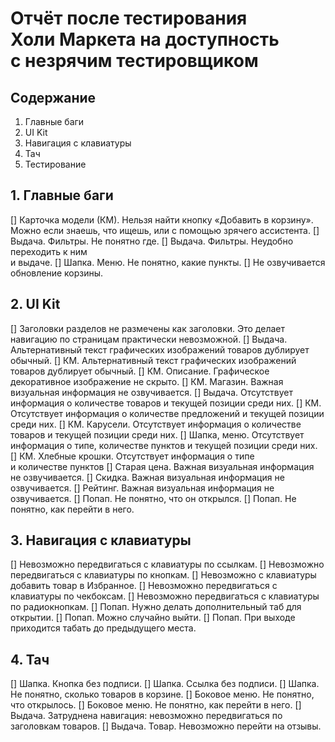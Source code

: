 # Отчёт после тестирования Холи Маркета на доступность с незрячим тестировщиком

## Содержание
1. Главные баги
2. UI Kit
3. Навигация с клавиатуры
4. Тач
5. Тестирование

## 1. Главные баги
[] Карточка модели (КМ). Нельзя найти
   кнопку «Добавить в корзину». Можно если знаешь,
   что ищешь, или с помощью зрячего ассистента.
[] Выдача. Фильтры. Не понятно где.
[] Выдача. Фильтры. Неудобно переходить к ним    
   и выдаче.
[] Шапка. Меню. Не понятно, какие пункты.
[] Не озвучивается обновление корзины.

## 2. UI Kit
[] Заголовки разделов не размечены как заголовки.
   Это делает навигацию по страницам
   практически невозможной.
[] Выдача. Альтернативный текст графических изображений
   товаров дублирует обычный.
[] КМ. Альтернативный текст графических изображений
   товаров дублирует обычный.
[] КМ. Описание. Графическое декоративное
   изображение не скрыто.
[] КМ. Магазин. Важная визуальная информация
   не озвучивается.
[] Выдача. Отсутствует информация
   о количестве товаров и текущей позиции среди них.
[] КМ. Отсутствует информация
   о количестве предложений и текущей позиции среди них.
[] КМ. Карусели. Отсутствует информация
   о количестве товаров и текущей позиции среди них.
[] Шапка, меню. Отсутствует информация о типе,
   количестве пунктов и текущей позиции среди них.
[] КМ. Хлебные крошки. Отсутствует информация о типе
   и количестве пунктов
[] Старая цена. Важная визуальная информация
   не озвучивается.
[] Скидка. Важная визуальная информация
   не озвучивается.
[] Рейтинг. Важная визуальная информация
   не озвучивается.
[] Попап. Не понятно, что он открылся.
[] Попап. Не понятно, как перейти в него.

## 3. Навигация с клавиатуры
[] Невозможно передвигаться с клавиатуры по ссылкам.
[] Невозможно передвигаться с клавиатуры по кнопкам.
[] Невозможно с клавиатуры добавить товар в Избранное.
[] Невозможно передвигаться с клавиатуры по чекбоксам.
[] Невозможно передвигаться с клавиатуры по радиокнопкам.
[] Попап. Нужно делать дополнительный таб для открытии.
[] Попап. Можно случайно выйти.
[] Попап. При выходе приходится табать
   до предыдущего места.

## 4. Тач
[] Шапка. Кнопка без подписи.
[] Шапка. Ссылка без подписи.
[] Шапка. Не понятно, сколько товаров в корзине.
[] Боковое меню. Не понятно, что открылось.
[] Боковое меню. Не понятно, как перейти в него.
[] Выдача. Затруднена навигация:
   невозможно передвигаться по заголовкам товаров.
[] Выдача. Товар. Невозможно перейти на отзывы.
